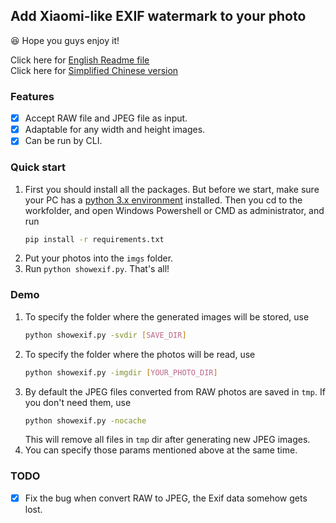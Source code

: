## Add Xiaomi-like EXIF watermark to your photo

:laughing: Hope you guys enjoy it!

Click here for [English Readme file](https://github.com/MillenniumFalcon1097/showexif)  
Click here for [Simplified Chinese version](https://github.com/MillenniumFalcon1097/showexif/blob/master/readmeCN.md)


### Features
- [X] Accept RAW file and JPEG file as input.
- [X] Adaptable for any width and height images.
- [X] Can be run by CLI.

### Quick start
1. First you should install all the packages. But before we start, make sure your PC has a [python 3.x environment](https://www.python.org/downloads/windows/) installed. Then you cd to the workfolder, and open Windows Powershell or CMD as administrator, and run
   ```bash
   pip install -r requirements.txt
   ```
2. Put your photos into the `imgs` folder.
3. Run `python showexif.py`. That's all!

### Demo
1. To specify the folder where the generated images will be stored, use
   ```bash
   python showexif.py -svdir [SAVE_DIR]
   ```
2. To specify the folder where the photos will be read, use
   ```bash
   python showexif.py -imgdir [YOUR_PHOTO_DIR]
   ```
3. By default the JPEG files converted from RAW photos are saved in `tmp`. If you don't need them, use
   ```bash
   python showexif.py -nocache
   ```
   This will remove all files in `tmp` dir after generating new JPEG images.
4. You can specify those params mentioned above at the same time.



### TODO

- [X] Fix the bug when convert RAW to JPEG, the Exif data somehow gets lost.

